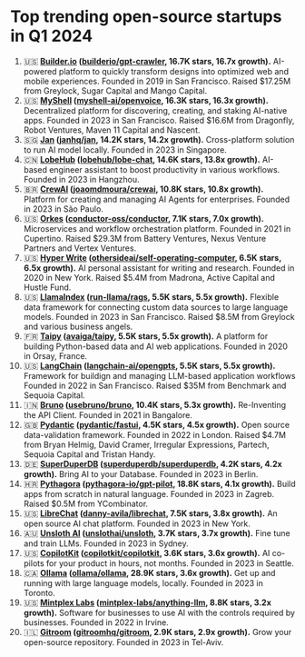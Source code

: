 # Top trending open-source startups in Q1 2024

1. 🇺🇸 **[Builder.io](https://builder.io) ([builderio/gpt-crawler](https://github.com/builderio/gpt-crawler), 16.7K stars, 16.7x growth).** AI-powered platform to quickly transform designs into optimized web and mobile experiences. Founded in 2019 in San Francisco. Raised $17.25M from Greylock, Sugar Capital and Mango Capital.
2. 🇺🇸 **[MyShell](https://myshell.ai) ([myshell-ai/openvoice](https://github.com/myshell-ai/openvoice), 16.3K stars, 16.3x growth).** Decentralized platform for discovering, creating, and staking AI-native apps. Founded in 2023 in San Francisco. Raised $16.6M from Dragonfly, Robot Ventures, Maven 11 Capital and Nascent.
3. 🇸🇬 **[Jan](https://jan.ai) ([janhq/jan](https://github.com/janhq/jan), 14.2K stars, 14.2x growth).** Cross-platform solution to run AI model locally. Founded in 2023 in Singapore.
4. 🇨🇳 **[LobeHub](https://lobehub.com) ([lobehub/lobe-chat](https://github.com/lobehub/lobe-chat), 14.6K stars, 13.8x growth).** AI-based engineer assistant to boost productivity in various workflows. Founded in 2023 in Hangzhou.
5. 🇧🇷 **[CrewAI](https://crewai.com) ([joaomdmoura/crewai](https://github.com/joaomdmoura/crewai), 10.8K stars, 10.8x growth).** Platform for creating and managing AI Agents for enterprises. Founded in 2023 in São Paulo.
6. 🇺🇸 **[Orkes](https://orkes.io) ([conductor-oss/conductor](https://github.com/conductor-oss/conductor), 7.1K stars, 7.0x growth).** Microservices and workflow orchestration platform. Founded in 2021 in Cupertino. Raised $29.3M from Battery Ventures, Nexus Venture Partners and Vertex Ventures.
7. 🇺🇸 **[Hyper Write](https://hyperwriteai.com) ([othersideai/self-operating-computer](https://github.com/othersideai/self-operating-computer), 6.5K stars, 6.5x growth).** AI personal assistant for writing and research. Founded in 2020 in New York. Raised $5.4M from Madrona, Active Capital and Hustle Fund.
8. 🇺🇸 **[LlamaIndex](https://llamaindex.ai) ([run-llama/rags](https://github.com/run-llama/rags), 5.5K stars, 5.5x growth).** Flexible data framework for connecting custom data sources to large language models. Founded in 2023 in San Francisco. Raised $8.5M from Greylock and various business angels.
9. 🇫🇷 **[Taipy](https://taipy.io) ([avaiga/taipy](https://github.com/avaiga/taipy), 5.5K stars, 5.5x growth).** A platform for building Python-based data and AI web applications. Founded in 2020 in Orsay, France.
10. 🇺🇸 **[LangChain](https://langchain.com) ([langchain-ai/opengpts](https://github.com/langchain-ai/opengpts), 5.5K stars, 5.5x growth).** Framework for buildign and managing LLM-based application workflows Founded in 2022 in San Francisco. Raised $35M from Benchmark and Sequoia Capital.
11. 🇮🇳 **[Bruno](https://www.usebruno.com) ([usebruno/bruno](https://github.com/usebruno/bruno), 10.4K stars, 5.3x growth).** Re-Inventing the API Client. Founded in 2021 in Bangalore.
12. 🇬🇧 **[Pydantic](https://pydantic.dev) ([pydantic/fastui](https://github.com/pydantic/fastui), 4.5K stars, 4.5x growth).** Open source data-validation framework. Founded in 2022 in London. Raised $4.7M from Bryan Helmig, David Cramer, Irregular Expressions, Partech, Sequoia Capital and Tristan Handy.
13. 🇩🇪 **[SuperDuperDB](https://superduperdb.com) ([superduperdb/superduperdb](https://github.com/superduperdb/superduperdb), 4.2K stars, 4.2x growth).** Bring AI to your Database. Founded in 2023 in Berlin.
14. 🇭🇷 **[Pythagora](https://pythagora.io) ([pythagora-io/gpt-pilot](https://github.com/pythagora-io/gpt-pilot), 18.8K stars, 4.1x growth).** Build apps from scratch in natural language. Founded in 2023 in Zagreb. Raised $0.5M from YCombinator.
15. 🇺🇸 **[LibreChat](https://librechat.ai) ([danny-avila/librechat](https://github.com/danny-avila/librechat), 7.5K stars, 3.8x growth).** An open source AI chat platform. Founded in 2023 in New York.
16. 🇦🇺 **[Unsloth AI](https://unsloth.ai) ([unslothai/unsloth](https://github.com/unslothai/unsloth), 3.7K stars, 3.7x growth).** Fine tune and train LLMs. Founded in 2023 in Sydney.
17. 🇺🇸 **[CopilotKit](https://recursively.ai) ([copilotkit/copilotkit](https://github.com/copilotkit/copilotkit), 3.6K stars, 3.6x growth).** AI co-pilots for your product in hours, not months. Founded in 2023 in Seattle.
18. 🇨🇦 **[Ollama](https://ollama.com) ([ollama/ollama](https://github.com/ollama/ollama), 28.9K stars, 3.6x growth).** Get up and running with large language models, locally. Founded in 2023 in Toronto.
19. 🇺🇸 **[Mintplex Labs](https://mintplexlabs.com) ([mintplex-labs/anything-llm](https://github.com/mintplex-labs/anything-llm), 8.8K stars, 3.2x growth).** Software for businesses to use AI with the controls required by businesses. Founded in 2022 in Irvine.
20. 🇮🇱 **[Gitroom](https://gitroom.com) ([gitroomhq/gitroom](https://github.com/gitroomhq/gitroom), 2.9K stars, 2.9x growth).** Grow your open-source repository. Founded in 2023 in Tel-Aviv.
